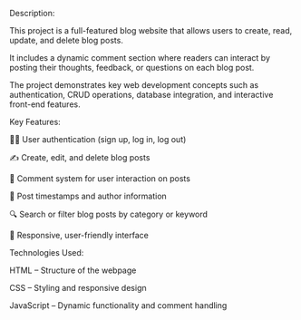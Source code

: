 Description:

  This project is a full-featured blog website that allows users to create, read, update, and delete blog posts.   
    
  It includes a dynamic comment section where readers can interact by posting their thoughts, feedback, or questions on each blog post.
    
  The project demonstrates key web development concepts such as authentication, CRUD operations, database integration, and interactive front-end features.
  

Key Features:

🧑‍💻 User authentication (sign up, log in, log out)

✍️ Create, edit, and delete blog posts

💬 Comment system for user interaction on posts

📅 Post timestamps and author information

🔍 Search or filter blog posts by category or keyword

🎨 Responsive, user-friendly interface


Technologies Used:

HTML – Structure of the webpage

CSS – Styling and responsive design

JavaScript – Dynamic functionality and comment handling
